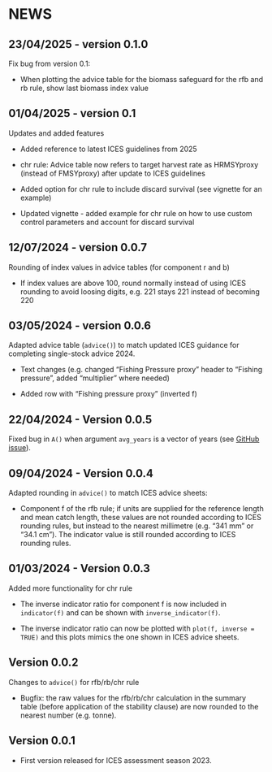 NEWS
================

## 23/04/2025 - version 0.1.0

Fix bug from version 0.1:

- When plotting the advice table for the biomass safeguard for the rfb
  and rb rule, show last biomass index value

## 01/04/2025 - version 0.1

Updates and added features

- Added reference to latest ICES guidelines from 2025

- chr rule: Advice table now refers to target harvest rate as HRMSYproxy
  (instead of FMSYproxy) after update to ICES guidelines

- Added option for chr rule to include discard survival (see vignette
  for an example)

- Updated vignette - added example for chr rule on how to use custom
  control parameters and account for discard survival

## 12/07/2024 - version 0.0.7

Rounding of index values in advice tables (for component r and b)

- If index values are above 100, round normally instead of using ICES
  rounding to avoid loosing digits, e.g. 221 stays 221 instead of
  becoming 220

## 03/05/2024 - version 0.0.6

Adapted advice table (`advice()`) to match updated ICES guidance for
completing single-stock advice 2024.

- Text changes (e.g. changed “Fishing Pressure proxy” header to “Fishing
  pressure”, added “multiplier” where needed)

- Added row with “Fishing pressure proxy” (inverted f)

## 22/04/2024 - Version 0.0.5

Fixed bug in `A()` when argument `avg_years` is a vector of years (see
[GitHub issue](https://github.com/shfischer/cat3advice/issues/3)).

## 09/04/2024 - Version 0.0.4

Adapted rounding in `advice()` to match ICES advice sheets:

- Component f of the rfb rule; if units are supplied for the reference
  length and mean catch length, these values are not rounded according
  to ICES rounding rules, but instead to the nearest millimetre
  (e.g. “341 mm” or “34.1 cm”). The indicator value is still rounded
  according to ICES rounding rules.

## 01/03/2024 - Version 0.0.3

Added more functionality for chr rule

- The inverse indicator ratio for component f is now included in
  `indicator(f)` and can be shown with `inverse_indicator(f)`.

- The inverse indicator ratio can now be plotted with
  `plot(f, inverse = TRUE)` and this plots mimics the one shown in ICES
  advice sheets.

## Version 0.0.2

Changes to `advice()` for rfb/rb/chr rule

- Bugfix: the raw values for the rfb/rb/chr calculation in the summary
  table (before application of the stability clause) are now rounded to
  the nearest number (e.g. tonne).

## Version 0.0.1

- First version released for ICES assessment season 2023.
